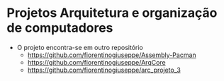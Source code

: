 # Projetos Arquitetura e organização de computadores

* O projeto encontra-se em outro repositório
  * https://github.com/fiorentinogiuseppe/Assembly-Pacman
  * https://github.com/fiorentinogiuseppe/ArqCore
  * https://github.com/fiorentinogiuseppe/arc_projeto_3
